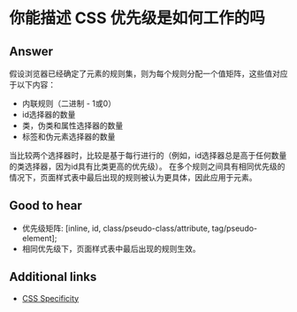 # 你能描述 CSS 优先级是如何工作的吗

## Answer

假设浏览器已经确定了元素的规则集，则为每个规则分配一个值矩阵，这些值对应于以下内容：

* 内联规则（二进制 -  1或0）
* id选择器的数量
* 类，伪类和属性选择器的数量
* 标签和伪元素选择器的数量

当比较两个选择器时，比较是基于每行进行的（例如，id选择器总是高于任何数量的类选择器，因为id具有比类更高的优先级）。
在多个规则之间具有相同优先级的情况下，页面样式表中最后出现的规则被认为更具体，因此应用于元素。

## Good to hear

* 优先级矩阵: [inline, id, class/pseudo-class/attribute, tag/pseudo-element];
* 相同优先级下，页面样式表中最后出现的规则生效。

## Additional links

* [CSS Specificity](https://www.smashingmagazine.com/2007/07/css-specificity-things-you-should-know/)

<!-- tags: (css) -->

<!-- expertise: (2) -->
